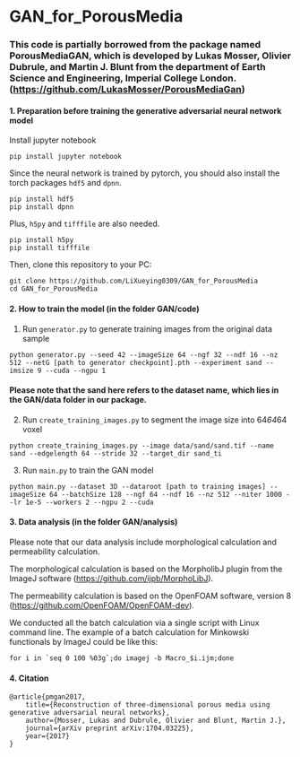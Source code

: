 # GAN_for_PorousMedia
### This code is partially borrowed from the package named PorousMediaGAN, which is developed by Lukas Mosser, Olivier Dubrule, and Martin J. Blunt from the department of Earth Science and Engineering, Imperial College London. (https://github.com/LukasMosser/PorousMediaGan)

#### 1. Preparation before training the generative adversarial neural network model

Install jupyter notebook
```
pip install jupyter notebook
```

Since the neural network is trained by pytorch, you should also install the torch packages ```hdf5``` and ```dpnn```.
```
pip install hdf5
pip install dpnn
```

Plus, ```h5py``` and ```tifffile``` are also needed.
```
pip install h5py
pip install tifffile
```

Then, clone this repository to your PC:
```
git clone https://github.com/LiXueying0309/GAN_for_PorousMedia
cd GAN_for_PorousMedia
```

#### 2. How to train the model (in the folder GAN/code)

1) Run ```generator.py``` to generate training images from the original data sample
```
python generator.py --seed 42 --imageSize 64 --ngf 32 --ndf 16 --nz 512 --netG [path to generator checkpoint].pth --experiment sand --imsize 9 --cuda --ngpu 1
```
#### Please note that the sand here refers to the dataset name, which lies in the GAN/data folder in our package.

2) Run ```create_training_images.py``` to segment the image size into 64*64*64 voxel
```
python create_training_images.py --image data/sand/sand.tif --name sand --edgelength 64 --stride 32 --target_dir sand_ti
```

3) Run ```main.py``` to train the GAN model
```
python main.py --dataset 3D --dataroot [path to training images] --imageSize 64 --batchSize 128 --ngf 64 --ndf 16 --nz 512 --niter 1000 --lr 1e-5 --workers 2 --ngpu 2 --cuda 
```
#### 3. Data analysis (in the folder GAN/analysis)

Please note that our data analysis include morphological calculation and permeability calculation.

The morphological calculation is based on the MorpholibJ plugin from the ImageJ software (https://github.com/ijpb/MorphoLibJ).

The permeability calculation is based on the OpenFOAM software, version 8 (https://github.com/OpenFOAM/OpenFOAM-dev).

We conducted all the batch calculation via a single script with Linux command line. The example of a batch calculation for Minkowski functionals by ImageJ could be like this:
```
for i in `seq 0 100 %03g`;do imagej -b Macro_$i.ijm;done
```

#### 4. Citation
```
@article{pmgan2017,
	title={Reconstruction of three-dimensional porous media using generative adversarial neural networks},
	author={Mosser, Lukas and Dubrule, Olivier and Blunt, Martin J.},
	journal={arXiv preprint arXiv:1704.03225},
	year={2017}
}
```
